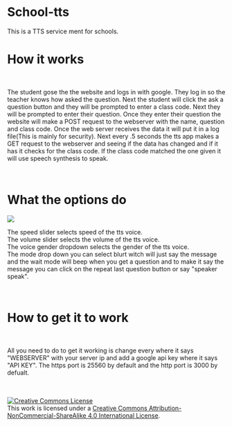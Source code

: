 # School-tts
This is a TTS service ment for schools.
<br>
<h1>How it works</h1>
<br>
<p>The student gose the the website and logs in with google. They log in so the teacher knows how asked the question. Next the student will click the ask a question button and they will be prompted to enter a class code. Next they will be prompted to enter their question. Once they enter their question the website will make a POST request to the webserver with the name, question and class code. Once the web server receives the data it will put it in a log file(This is mainly for security). Next every .5 seconds the tts app makes a GET request to the webserver and seeing if the data has changed and if it has it checks for the class code. If the class code matched the one given it will use speech synthesis to speak.</p>
<br>
<h1>What the options do</h1>
<html>
<img src="https://i.ibb.co/pnXXBTC/image.png">
</html>
<p>The speed slider selects speed of the tts voice. <br> The volume slider selects the volume of the tts voice. <br> The voice gender dropdown selects the gender of the tts voice.<br> The mode drop down you can select blurt witch will just say the message and the wait mode will beep when you get a question and to make it say the message you can click on the repeat last question button or say "speaker speak".</p>
<br>
<h1>How to get it to work</h1>
 <br>
 <p>All you need to do to get it working is change every where it says "WEBSERVER" with your server ip and add a google api key where it says "API KEY". The https port is 25560 by default and the http port is 3000 by defualt.</p>
 <br>
 <br>
 <a rel="license" href="http://creativecommons.org/licenses/by-nc-sa/4.0/"><img alt="Creative Commons License" style="border-width:0" src="https://i.creativecommons.org/l/by-nc-sa/4.0/88x31.png" /></a><br />This work is licensed under a <a rel="license" href="http://creativecommons.org/licenses/by-nc-sa/4.0/">Creative Commons Attribution-NonCommercial-ShareAlike 4.0 International License</a>.
